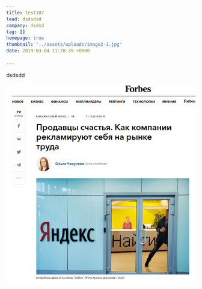 ```yaml
---
title: test187
lead: dsdsdsd
company: dsdsd
tag: []
homepage: true
thumbnail: "../assets/uploads/image2-1.jpg"
date: 2019-03-04 11:20:39 +0000

---
```

dsdsdd

![](../assets/uploads/image4-12.png)